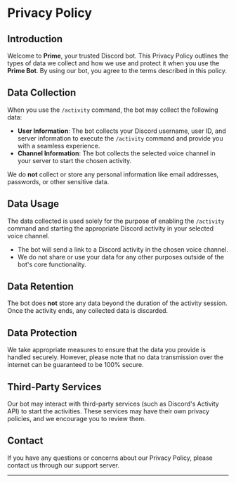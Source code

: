 # Privacy Policy

## Introduction
Welcome to **Prime**, your trusted Discord bot. This Privacy Policy outlines the types of data we collect and how we use and protect it when you use the **Prime Bot**. By using our bot, you agree to the terms described in this policy.

## Data Collection
When you use the `/activity` command, the bot may collect the following data:

- **User Information**: The bot collects your Discord username, user ID, and server information to execute the `/activity` command and provide you with a seamless experience.
- **Channel Information**: The bot collects the selected voice channel in your server to start the chosen activity.

We do **not** collect or store any personal information like email addresses, passwords, or other sensitive data.

## Data Usage
The data collected is used solely for the purpose of enabling the `/activity` command and starting the appropriate Discord activity in your selected voice channel.

- The bot will send a link to a Discord activity in the chosen voice channel.
- We do not share or use your data for any other purposes outside of the bot's core functionality.

## Data Retention
The bot does **not** store any data beyond the duration of the activity session. Once the activity ends, any collected data is discarded.

## Data Protection
We take appropriate measures to ensure that the data you provide is handled securely. However, please note that no data transmission over the internet can be guaranteed to be 100% secure.

## Third-Party Services
Our bot may interact with third-party services (such as Discord's Activity API) to start the activities. These services may have their own privacy policies, and we encourage you to review them.

## Contact
If you have any questions or concerns about our Privacy Policy, please contact us through our support server.

---
